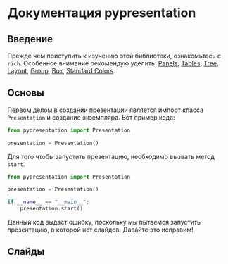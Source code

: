 # Документация pypresentation

## Введение
Прежде чем приступить к изучению этой библиотеки, ознакомьтесь с `rich`. 
Особенное внимание рекомендую уделить: [Panels](https://rich.readthedocs.io/en/stable/panel.html), 
[Tables](https://rich.readthedocs.io/en/stable/tables.html), [Tree](https://rich.readthedocs.io/en/stable/tree.html), 
[Layout](https://rich.readthedocs.io/en/stable/layout.html), [Group](https://rich.readthedocs.io/en/stable/group.html), 
[Box](https://rich.readthedocs.io/en/stable/appendix/box.html), [Standard Colors](https://rich.readthedocs.io/en/stable/appendix/colors.html).

## Основы

Первом делом в создании презентации является импорт класса `Presentation` и создание экземпляра. Вот пример кода:

```python
from pypresentation import Presentation

presentation = Presentation()
```

Для того чтобы запустить презентацию, необходимо вызвать метод `start`.

```python
from pypresentation import Presentation

presentation = Presentation()

if __name__ == "__main__":
	presentation.start()
```

Данный код выдаст ошибку, поскольку мы пытаемся запустить презентацию, в которой нет слайдов. Давайте это исправим!

## Слайды

